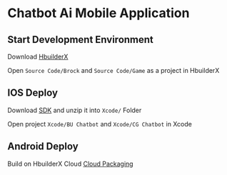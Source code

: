 # Chatbot Ai Mobile Application

## Start Development Environment

Download [HbuilderX](https://www.dcloud.io/hbuilderx.html)

Open `Source Code/Brock` and `Source Code/Game` as a project in HbuilderX

## IOS Deploy

Download [SDK](https://drive.google.com/file/d/183aRqhxsLvutgW3rimkxmCQy6UNNN-dR/view?usp=sharing) and unzip it into `Xcode/` Folder

Open project `Xcode/BU Chatbot` and `Xcode/CG Chatbot` in Xcode

## Android Deploy

Build on HbuilderX Cloud [Cloud Packaging](https://hx.dcloud.net.cn/Tutorial/App/AndroidChannel?id=cloud-packaging-how-to-set-channel-packages)
